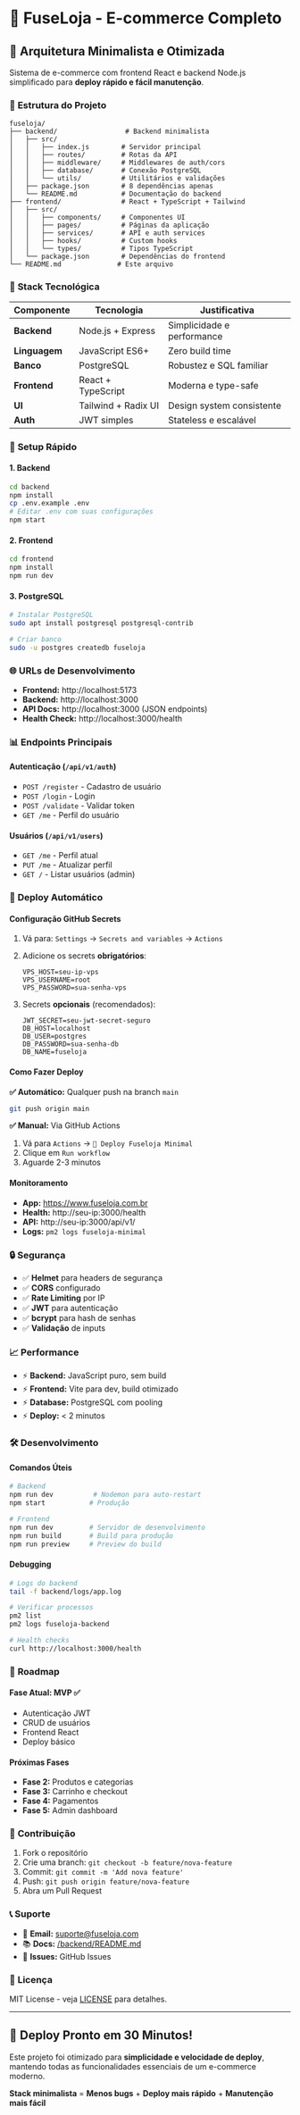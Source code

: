 # 🏪 FuseLoja - E-commerce Completo

## 🚀 **Arquitetura Minimalista e Otimizada**

Sistema de e-commerce com frontend React e backend Node.js simplificado para **deploy rápido e fácil manutenção**.

### 📁 **Estrutura do Projeto**

```
fuseloja/
├── backend/                 # Backend minimalista
│   ├── src/
│   │   ├── index.js        # Servidor principal
│   │   ├── routes/         # Rotas da API
│   │   ├── middleware/     # Middlewares de auth/cors
│   │   ├── database/       # Conexão PostgreSQL
│   │   └── utils/          # Utilitários e validações
│   ├── package.json        # 8 dependências apenas
│   └── README.md           # Documentação do backend
├── frontend/               # React + TypeScript + Tailwind
│   ├── src/
│   │   ├── components/     # Componentes UI
│   │   ├── pages/          # Páginas da aplicação
│   │   ├── services/       # API e auth services
│   │   ├── hooks/          # Custom hooks
│   │   └── types/          # Tipos TypeScript
│   └── package.json        # Dependências do frontend
└── README.md              # Este arquivo
```

### 🎯 **Stack Tecnológica**

| Componente | Tecnologia | Justificativa |
|------------|------------|---------------|
| **Backend** | Node.js + Express | Simplicidade e performance |
| **Linguagem** | JavaScript ES6+ | Zero build time |
| **Banco** | PostgreSQL | Robustez e SQL familiar |
| **Frontend** | React + TypeScript | Moderna e type-safe |
| **UI** | Tailwind + Radix UI | Design system consistente |
| **Auth** | JWT simples | Stateless e escalável |

### 🔧 **Setup Rápido**

#### 1. **Backend**
```bash
cd backend
npm install
cp .env.example .env
# Editar .env com suas configurações
npm start
```

#### 2. **Frontend**
```bash
cd frontend
npm install
npm run dev
```

#### 3. **PostgreSQL**
```bash
# Instalar PostgreSQL
sudo apt install postgresql postgresql-contrib

# Criar banco
sudo -u postgres createdb fuseloja
```

### 🌐 **URLs de Desenvolvimento**

- **Frontend:** http://localhost:5173
- **Backend:** http://localhost:3000
- **API Docs:** http://localhost:3000 (JSON endpoints)
- **Health Check:** http://localhost:3000/health

### 📊 **Endpoints Principais**

#### Autenticação (`/api/v1/auth`)
- `POST /register` - Cadastro de usuário
- `POST /login` - Login
- `POST /validate` - Validar token
- `GET /me` - Perfil do usuário

#### Usuários (`/api/v1/users`)
- `GET /me` - Perfil atual
- `PUT /me` - Atualizar perfil
- `GET /` - Listar usuários (admin)

### 🚀 **Deploy Automático**

#### **Configuração GitHub Secrets**
1. Vá para: `Settings` → `Secrets and variables` → `Actions`
2. Adicione os secrets **obrigatórios**:
   ```
   VPS_HOST=seu-ip-vps
   VPS_USERNAME=root
   VPS_PASSWORD=sua-senha-vps
   ```

3. Secrets **opcionais** (recomendados):
   ```
   JWT_SECRET=seu-jwt-secret-seguro
   DB_HOST=localhost
   DB_USER=postgres
   DB_PASSWORD=sua-senha-db
   DB_NAME=fuseloja
   ```

#### **Como Fazer Deploy**

**✅ Automático:** Qualquer push na branch `main`
```bash
git push origin main
```

**✅ Manual:** Via GitHub Actions
1. Vá para `Actions` → `🚀 Deploy Fuseloja Minimal`
2. Clique em `Run workflow`
3. Aguarde 2-3 minutos

#### **Monitoramento**
- **App:** https://www.fuseloja.com.br
- **Health:** http://seu-ip:3000/health
- **API:** http://seu-ip:3000/api/v1/
- **Logs:** `pm2 logs fuseloja-minimal`

### 🔒 **Segurança**

- ✅ **Helmet** para headers de segurança
- ✅ **CORS** configurado
- ✅ **Rate Limiting** por IP
- ✅ **JWT** para autenticação
- ✅ **bcrypt** para hash de senhas
- ✅ **Validação** de inputs

### 📈 **Performance**

- ⚡ **Backend:** JavaScript puro, sem build
- ⚡ **Frontend:** Vite para dev, build otimizado
- ⚡ **Database:** PostgreSQL com pooling
- ⚡ **Deploy:** < 2 minutos

### 🛠️ **Desenvolvimento**

#### **Comandos Úteis**
```bash
# Backend
npm run dev          # Nodemon para auto-restart
npm start           # Produção

# Frontend  
npm run dev         # Servidor de desenvolvimento
npm run build       # Build para produção
npm run preview     # Preview do build
```

#### **Debugging**
```bash
# Logs do backend
tail -f backend/logs/app.log

# Verificar processos
pm2 list
pm2 logs fuseloja-backend

# Health checks
curl http://localhost:3000/health
```

### 🔄 **Roadmap**

#### **Fase Atual: MVP ✅**
- Autenticação JWT
- CRUD de usuários
- Frontend React
- Deploy básico

#### **Próximas Fases**
- **Fase 2:** Produtos e categorias
- **Fase 3:** Carrinho e checkout
- **Fase 4:** Pagamentos
- **Fase 5:** Admin dashboard

### 📝 **Contribuição**

1. Fork o repositório
2. Crie uma branch: `git checkout -b feature/nova-feature`
3. Commit: `git commit -m 'Add nova feature'`
4. Push: `git push origin feature/nova-feature`
5. Abra um Pull Request

### 📞 **Suporte**

- 📧 **Email:** suporte@fuseloja.com
- 📚 **Docs:** [/backend/README.md](backend/README.md)
- 🐛 **Issues:** GitHub Issues

### 📄 **Licença**

MIT License - veja [LICENSE](LICENSE) para detalhes.

---

## 🎉 **Deploy Pronto em 30 Minutos!**

Este projeto foi otimizado para **simplicidade e velocidade de deploy**, mantendo todas as funcionalidades essenciais de um e-commerce moderno.

**Stack minimalista** = **Menos bugs** + **Deploy mais rápido** + **Manutenção mais fácil**
